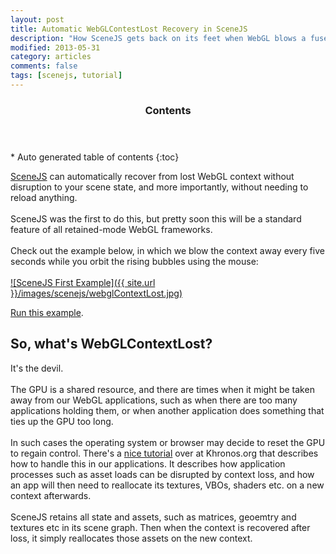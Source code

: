 ```yaml
---
layout: post
title: Automatic WebGLContestLost Recovery in SceneJS
description: "How SceneJS gets back on its feet when WebGL blows a fuse"
modified: 2013-05-31
category: articles
comments: false
tags: [scenejs, tutorial]
---
```


<section id="table-of-contents" class="toc">
  <header>
    <h3>Contents</h3>
  </header>
<div id="drawer" markdown="1">
*  Auto generated table of contents
{:toc}
</div>
</section><!-- /#table-of-contents -->

[SceneJS](http://scenejs.org) can automatically recover from lost WebGL context without disruption to your scene state, and
more importantly, without needing to reload anything.<br><br>
SceneJS was the first to do this, but pretty soon this will be a standard feature of all retained-mode
WebGL frameworks.
<br><br>
Check out the example below, in which we blow the context away every five seconds while you orbit the rising bubbles using the mouse:
<br><br>
[![SceneJS First Example]({{ site.url }}/images/scenejs/webglContextLost.jpg)](http://scenejs.org/examples.html?page=webglContextLost)

[Run this example](http://scenejs.org/examples.html?page=webglContextLost).

## So, what's WebGLContextLost?

It's the devil.
<br><br>
The GPU is a shared resource, and there are times when it might be taken away from our WebGL applications, such as when
there are too many applications holding them, or when another application does something that ties up the GPU too
long.
<br><br>
In such cases the operating system or browser may decide to reset the GPU to regain control. There's
a [nice tutorial](http://www.khronos.org/webgl/wiki/HandlingContextLost) over at Khronos.org that describes how to handle
this in our applications. It describes how application processes such as asset loads can be disrupted by context loss, and
how an app will then need to reallocate its textures, VBOs, shaders etc. on a new context afterwards.
<br><br>
SceneJS retains all state and assets, such as matrices, geoemtry and textures etc in its scene graph. Then when the context
is recovered after loss, it simply reallocates those assets on the new context.
